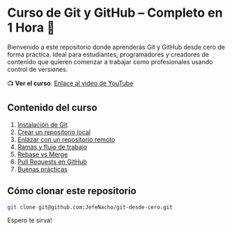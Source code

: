 # Curso de Git y GitHub – Completo en 1 Hora 🚀

Bienvenido a este repositorio donde aprenderás Git y GitHub desde cero de forma práctica. Ideal para estudiantes, programadores y creadores de contenido que quieren comenzar a trabajar como profesionales usando control de versiones.

📺 **Ver el curso**: [Enlace al video de YouTube](https://youtu.be/vd7xpZbe3GM)

## Contenido del curso

1. [Instalación de Git](secciones/01-instalacion/comandos.md)
2. [Crear un repositorio local](secciones/02-repo-local/comandos.md)
3. [Enlazar con un repositorio remoto](secciones/03-repo-remoto/comandos.md)
4. [Ramas y flujo de trabajo](secciones/04-ramas/comandos.md)
5. [Rebase vs Merge](secciones/05-rebase-vs-merge/comandos.md)
6. [Pull Requests en GitHub](secciones/06-pull-request/pasos.md)
7. [Buenas prácticas](secciones/07-buenas-practicas/recomendaciones.md)

## Cómo clonar este repositorio

```bash
git clone git@github.com:JefeNacho/git-desde-cero.git
```

Espero te sirva!
